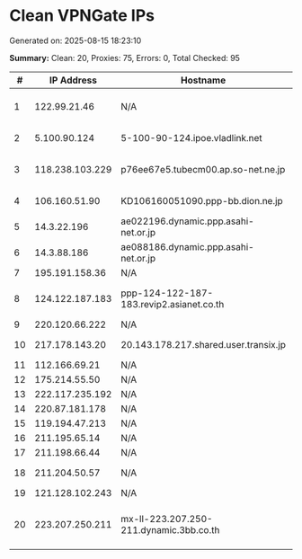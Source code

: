 # Clean VPNGate IPs
Generated on: 2025-08-15 18:23:10

**Summary:** Clean: 20, Proxies: 75, Errors: 0, Total Checked: 95

| # | IP Address | Hostname | Type | Country | Provider |
|---|------------|----------|------|---------|----------|
| 1 | 122.99.21.46 | N/A | Business | TW | Hoshin Multimedia Center Inc. |
| 2 | 5.100.90.124 | 5-100-90-124.ipoe.vladlink.net | Business | RU | Krivets Sergey Sergeevich |
| 3 | 118.238.103.229 | p76ee67e5.tubecm00.ap.so-net.ne.jp | Business | JP | Sony Network Communications Inc. |
| 4 | 106.160.51.90 | KD106160051090.ppp-bb.dion.ne.jp | Business | JP | KDDI CORPORATION |
| 5 | 14.3.22.196 | ae022196.dynamic.ppp.asahi-net.or.jp | Business | JP | Asahi Net |
| 6 | 14.3.88.186 | ae088186.dynamic.ppp.asahi-net.or.jp | Business | JP | Asahi Net |
| 7 | 195.191.158.36 | N/A | Business | RU | Intelsc Ltd. |
| 8 | 124.122.187.183 | ppp-124-122-187-183.revip2.asianet.co.th | Business | TH | TRUE INTERNET CORPORATION CO. LTD. |
| 9 | 220.120.66.222 | N/A | Business | KR | Korea Telecom |
| 10 | 217.178.143.20 | 20.143.178.217.shared.user.transix.jp | Business | JP | INTERNET MULTIFEED CO. |
| 11 | 112.166.69.21 | N/A | Business | KR | Korea Telecom |
| 12 | 175.214.55.50 | N/A | Business | KR | Korea Telecom |
| 13 | 222.117.235.192 | N/A | Business | KR | Korea Telecom |
| 14 | 220.87.181.178 | N/A | Business | KR | Korea Telecom |
| 15 | 119.194.47.213 | N/A | Business | KR | Korea Telecom |
| 16 | 211.195.65.14 | N/A | Business | KR | Korea Telecom |
| 17 | 211.198.66.44 | N/A | Business | KR | Korea Telecom |
| 18 | 211.204.50.57 | N/A | Business | KR | SK Broadband Co Ltd |
| 19 | 121.128.102.243 | N/A | Business | KR | Korea Telecom |
| 20 | 223.207.250.211 | mx-ll-223.207.250-211.dynamic.3bb.co.th | Residential | TH | Triple T Broadband Public Company Limited |
